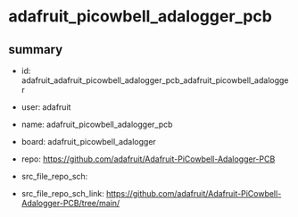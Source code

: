 # adafruit_picowbell_adalogger_pcb
 
## summary 
* id: adafruit_adafruit_picowbell_adalogger_pcb_adafruit_picowbell_adalogger
* user: adafruit
* name: adafruit_picowbell_adalogger_pcb
* board: adafruit_picowbell_adalogger
* repo: https://github.com/adafruit/Adafruit-PiCowbell-Adalogger-PCB



* src_file_repo_sch: 
* src_file_repo_sch_link: https://github.com/adafruit/Adafruit-PiCowbell-Adalogger-PCB/tree/main/




